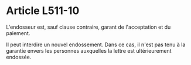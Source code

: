 # Article L511-10

L'endosseur est, sauf clause contraire, garant de l'acceptation et du paiement.

Il peut interdire un nouvel endossement. Dans ce cas, il n'est pas tenu à la garantie envers les personnes auxquelles la lettre est ultérieurement endossée.
